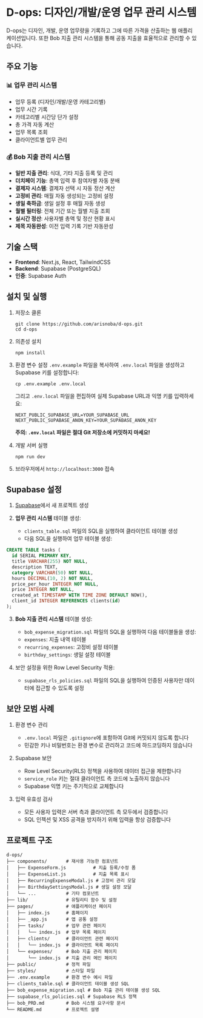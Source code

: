 # D-ops: 디자인/개발/운영 업무 관리 시스템

D-ops는 디자인, 개발, 운영 업무량을 기록하고 그에 따른 가격을 산출하는 웹 애플리케이션입니다. 또한 Bob 지출 관리 시스템을 통해 공동 지출을 효율적으로 관리할 수 있습니다.

## 주요 기능

### 📊 업무 관리 시스템

-  업무 등록 (디자인/개발/운영 카테고리별)
-  업무 시간 기록
-  카테고리별 시간당 단가 설정
-  총 가격 자동 계산
-  업무 목록 조회
-  클라이언트별 업무 관리

### 💰 Bob 지출 관리 시스템

-  **일반 지출 관리**: 식대, 기타 지출 등록 및 관리
-  **더치페이 기능**: 총액 입력 후 참여자별 자동 분배
-  **결제자 시스템**: 결제자 선택 시 자동 정산 계산
-  **고정비 관리**: 매월 자동 생성되는 고정비 설정
-  **생일 축하금**: 생일 설정 후 매월 자동 생성
-  **월별 필터링**: 전체 기간 또는 월별 지출 조회
-  **실시간 정산**: 사용자별 총액 및 정산 현황 표시
-  **제목 자동완성**: 이전 입력 기록 기반 자동완성

## 기술 스택

-  **Frontend**: Next.js, React, TailwindCSS
-  **Backend**: Supabase (PostgreSQL)
-  **인증**: Supabase Auth

## 설치 및 실행

1. 저장소 클론

   ```
   git clone https://github.com/arisnoba/d-ops.git
   cd d-ops
   ```

2. 의존성 설치

   ```
   npm install
   ```

3. 환경 변수 설정
   `.env.example` 파일을 복사하여 `.env.local` 파일을 생성하고 Supabase 키를 설정합니다:

   ```
   cp .env.example .env.local
   ```

   그리고 `.env.local` 파일을 편집하여 실제 Supabase URL과 익명 키를 입력하세요:

   ```
   NEXT_PUBLIC_SUPABASE_URL=YOUR_SUPABASE_URL
   NEXT_PUBLIC_SUPABASE_ANON_KEY=YOUR_SUPABASE_ANON_KEY
   ```

   **주의: `.env.local` 파일은 절대 Git 저장소에 커밋하지 마세요!**

4. 개발 서버 실행

   ```
   npm run dev
   ```

5. 브라우저에서 `http://localhost:3000` 접속

## Supabase 설정

1. [Supabase](https://supabase.com/)에서 새 프로젝트 생성

2. **업무 관리 시스템** 테이블 생성:
   -  `clients_table.sql` 파일의 SQL을 실행하여 클라이언트 테이블 생성
   -  다음 SQL을 실행하여 업무 테이블 생성:

```sql
CREATE TABLE tasks (
  id SERIAL PRIMARY KEY,
  title VARCHAR(255) NOT NULL,
  description TEXT,
  category VARCHAR(50) NOT NULL,
  hours DECIMAL(10, 2) NOT NULL,
  price_per_hour INTEGER NOT NULL,
  price INTEGER NOT NULL,
  created_at TIMESTAMP WITH TIME ZONE DEFAULT NOW(),
  client_id INTEGER REFERENCES clients(id)
);
```

3. **Bob 지출 관리 시스템** 테이블 생성:

   -  `bob_expense_migration.sql` 파일의 SQL을 실행하여 다음 테이블들을 생성:
   -  `expenses`: 지출 내역 테이블
   -  `recurring_expenses`: 고정비 설정 테이블
   -  `birthday_settings`: 생일 설정 테이블

4. 보안 설정을 위한 Row Level Security 적용:
   -  `supabase_rls_policies.sql` 파일의 SQL을 실행하여 인증된 사용자만 데이터에 접근할 수 있도록 설정

## 보안 모범 사례

1. 환경 변수 관리

   -  `.env.local` 파일은 `.gitignore`에 포함하여 Git에 커밋되지 않도록 합니다
   -  민감한 키나 비밀번호는 환경 변수로 관리하고 코드에 하드코딩하지 않습니다

2. Supabase 보안

   -  Row Level Security(RLS) 정책을 사용하여 데이터 접근을 제한합니다
   -  `service_role` 키는 절대 클라이언트 측 코드에 노출하지 않습니다
   -  Supabase 익명 키는 주기적으로 교체합니다

3. 입력 유효성 검사
   -  모든 사용자 입력은 서버 측과 클라이언트 측 모두에서 검증합니다
   -  SQL 인젝션 및 XSS 공격을 방지하기 위해 입력을 항상 검증합니다

## 프로젝트 구조

```
d-ops/
├── components/       # 재사용 가능한 컴포넌트
│   ├── ExpenseForm.js          # 지출 등록/수정 폼
│   ├── ExpenseList.js          # 지출 목록 표시
│   ├── RecurringExpenseModal.js # 고정비 관리 모달
│   ├── BirthdaySettingsModal.js # 생일 설정 모달
│   └── ...           # 기타 컴포넌트
├── lib/              # 유틸리티 함수 및 설정
├── pages/            # 애플리케이션 페이지
│   ├── index.js      # 홈페이지
│   ├── _app.js       # 앱 공통 설정
│   ├── tasks/        # 업무 관련 페이지
│   │   └── index.js  # 업무 목록 페이지
│   ├── clients/      # 클라이언트 관련 페이지
│   │   └── index.js  # 클라이언트 목록 페이지
│   └── expenses/     # Bob 지출 관리 페이지
│       └── index.js  # 지출 관리 메인 페이지
├── public/           # 정적 파일
├── styles/           # 스타일 파일
├── .env.example      # 환경 변수 예시 파일
├── clients_table.sql # 클라이언트 테이블 생성 SQL
├── bob_expense_migration.sql # Bob 지출 관리 테이블 생성 SQL
├── supabase_rls_policies.sql # Supabase RLS 정책
├── bob_PRD.md        # Bob 시스템 요구사항 문서
└── README.md         # 프로젝트 설명
```
